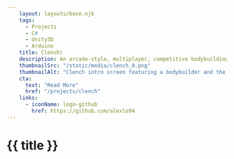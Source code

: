 ```yaml
---
    layout: layouts/base.njk
    tags:
      - Projects
      - C#
      - Unity3D
      - Arduino
    title: Clench!
    description: An arcade-style, multiplayer, competitive bodybuilding game powered by Arduino and Unity. Get pumped, strike a pose, and CLENCH as hard as you can!
    thumbnailSrc: "/static/media/clench_0.png"
    thumbnailAlt: "Clench intro screen featuring a bodybuilder and the word Clench! in cyrillic text."
    cta:
      text: "Read More"
      href: "/projects/clench"
    links:
      - iconName: logo-github
        href: https://github.com/alexlo94
---
```


# {{ title }}